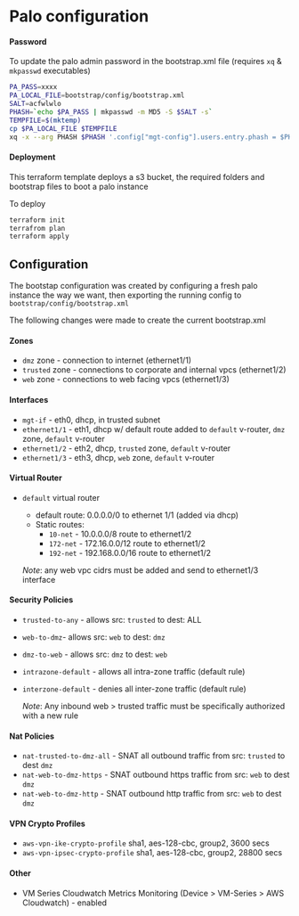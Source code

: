 # Palo configuration

#### Password
To update the palo admin password in the bootstrap.xml file (requires `xq` & `mkpasswd` executables)
```bash
PA_PASS=xxxx
PA_LOCAL_FILE=bootstrap/config/bootstrap.xml
SALT=acfwlwlo
PHASH=`echo $PA_PASS | mkpasswd -m MD5 -S $SALT -s`
TEMPFILE=$(mktemp)
cp $PA_LOCAL_FILE $TEMPFILE
xq -x --arg PHASH $PHASH '.config["mgt-config"].users.entry.phash = $PHASH' $TEMPFILE > $PA_LOCAL_FILE
```

#### Deployment
This terraform template deploys a s3 bucket, the required folders and bootstrap files to boot a palo instance

To deploy
```bash
terraform init
terrafrom plan
terraform apply
```

## Configuration
The bootstap configuration was created by configuring a fresh palo instance the way we want, then exporting the running
config to `bootstrap/config/bootstrap.xml`

The following changes were made to create the current bootstrap.xml

#### Zones

* `dmz` zone - connection to internet (ethernet1/1)
* `trusted` zone - connections to corporate and internal vpcs (ethernet1/2)
* `web` zone - connections to web facing vpcs (ethernet1/3)

#### Interfaces

* `mgt-if` - eth0, dhcp, in trusted subnet
* `ethernet1/1` - eth1, dhcp w/ default route added to `default` v-router, `dmz` zone, `default` v-router
* `ethernet1/2` - eth2, dhcp, `trusted` zone, `default` v-router
* `ethernet1/3` - eth3, dhcp, `web` zone, `default` v-router

#### Virtual Router
* `default` virtual router
    * default route: 0.0.0.0/0 to ethernet 1/1 (added via dhcp)
    * Static routes:
        * `10-net` - 10.0.0.0/8 route to ethernet1/2
        * `172-net` - 172.16.0.0/12 route to ethernet1/2
        * `192-net` - 192.168.0.0/16 route to ethernet1/2
        
    *Note*: any web vpc cidrs must be added and send to ethernet1/3 interface

#### Security Policies
* `trusted-to-any` - allows src: `trusted` to dest: ALL
* `web-to-dmz`- allows src: `web` to dest: `dmz`
* `dmz-to-web` - allows src: `dmz` to dest: `web`
* `intrazone-default` - allows all intra-zone traffic (default rule)
* `interzone-default` - denies all inter-zone traffic (default rule)

    *Note*: Any inbound web > trusted traffic must be specifically authorized with a new rule

#### Nat Policies
* `nat-trusted-to-dmz-all` - SNAT all outbound traffic from src: `trusted` to dest `dmz`
* `nat-web-to-dmz-https` - SNAT outbound https traffic from src: `web` to dest `dmz`
* `nat-web-to-dmz-http` - SNAT outbound http traffic from src: `web` to dest `dmz`

#### VPN Crypto Profiles
* `aws-vpn-ike-crypto-profile` sha1, aes-128-cbc, group2, 3600 secs
* `aws-vpn-ipsec-crypto-profile` sha1, aes-128-cbc, group2, 28800 secs

#### Other
* VM Series Cloudwatch Metrics Monitoring (Device > VM-Series > AWS Cloudwatch) - enabled
